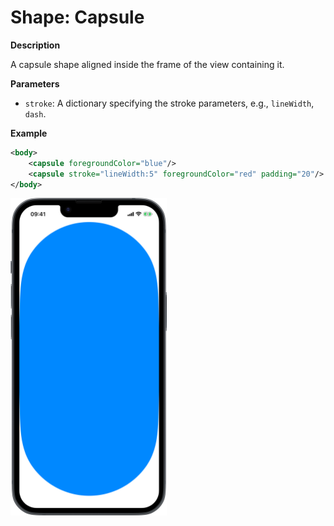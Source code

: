 # Shape: Capsule

**Description**

A capsule shape aligned inside the frame of the view containing it.

**Parameters**

- `stroke`: A dictionary specifying the stroke parameters, e.g., `lineWidth`, `dash`.

**Example**

```xml
<body>
    <capsule foregroundColor="blue"/>
    <capsule stroke="lineWidth:5" foregroundColor="red" padding="20"/>
</body>
```
<img src="/Screenshots/Views/Other/capsule_1.png" width="250" alt="Screenshot">
